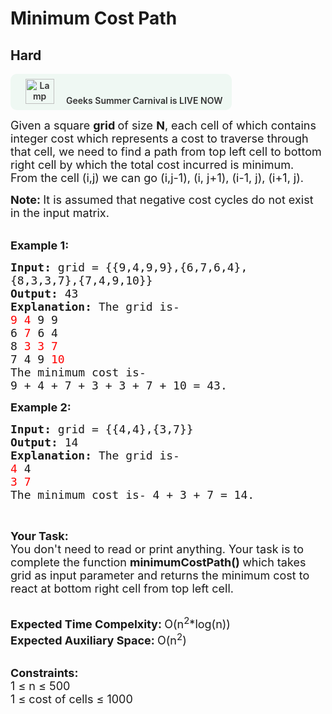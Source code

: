 # Minimum Cost Path
## Hard 
<div class="problem-statement">
                <p><a onclick="gtagHelperFunction('clickopen','salesevent_gsc_problemspage_promobanner')" href="https://practice.geeksforgeeks.org/summer-carnival-2022?utm_source=practiceproblems&amp;utm_medium=problemspromobanner&amp;utm_campaign=gsc22" target="_blank"></a></p><div style="margin: 14px 0px !important;" class="row"><a onclick="gtagHelperFunction('clickopen','salesevent_gsc_problemspage_promobanner')" href="https://practice.geeksforgeeks.org/summer-carnival-2022?utm_source=practiceproblems&amp;utm_medium=problemspromobanner&amp;utm_campaign=gsc22" target="_blank">             <div class="col-md-12" style="cursor:pointer;background: #EFF8F3 0% 0% no-repeat padding-box; display: flex; align-items: center; position:                 relative; padding: 1.5%; border-radius: 10px; display: inline-block; text-align: center; font-weight: 600; color: #333"> <img src="https://media.geeksforgeeks.org/img-practice/gcs2022thumbnail-1649059370.png" alt="Lamp" width="46" height="40" style="background: transparent 0% 0% no-repeat padding-box;opacity: 1; margin: 0 16px;" class="img-responsive"> Geeks Summer Carnival is LIVE NOW &nbsp; <i class="fa fa-external-link" aria-hidden="true"></i> </div></a></div><p><span style="font-size:18px">Given a square <strong>grid </strong>of size <strong>N</strong>, each cell of which contains integer cost which represents a cost to traverse through that cell, we need to find a path from top left cell to bottom right cell by which the total cost incurred is minimum.<br>
From the cell (i,j) we can go (i,j-1), (i, j+1), (i-1, j), (i+1, j).&nbsp;</span></p>

<p><span style="font-size:18px"><strong>Note:&nbsp;</strong>It is assumed that negative cost cycles do not exist in the input matrix.</span><br>
&nbsp;</p>

<p><span style="font-size:18px"><strong>Example 1:</strong></span></p>

<pre><span style="font-size:18px"><strong>Input: </strong>grid = {{9,4,9,9},{6,7,6,4},
{8,3,3,7},{7,4,9,10}}
<strong>Output: </strong>43
<strong>Explanation: </strong>The grid is-
<span style="color:#FF0000">9 4 </span>9 9
6 <span style="color:#FF0000">7 </span>6 4
8 <span style="color:#FF0000">3 3 7</span>
7 4 9 <span style="color:#FF0000">10</span>
The minimum cost is-
9 + 4 + 7 + 3 + 3 + 7 + 10 = 43.</span>
</pre>

<p><span style="font-size:18px"><strong>Example 2:</strong></span></p>

<pre><span style="font-size:18px"><strong>Input: </strong>grid = {{4,4},{3,7}}
<strong>Output: </strong>14
<strong>Explanation: </strong>The grid is-
<span style="color:#FF0000">4 </span>4
<span style="color:#FF0000">3 7
</span>The minimum cost is- 4 + 3 + 7 = 14.</span>
</pre>

<p>&nbsp;</p>

<p><span style="font-size:18px"><strong>Your Task:</strong><br>
You don't need to read or print anything. Your task is to complete the function&nbsp;<strong>minimumCostPath()&nbsp;</strong>which takes grid as input parameter and returns the minimum cost to react at bottom right&nbsp;cell&nbsp;from top left cell.</span><br>
&nbsp;</p>

<p><span style="font-size:18px"><strong>Expected Time Compelxity:&nbsp;</strong>O(n<sup>2</sup>*log(n))<br>
<strong>Expected Auxiliary Space: </strong>O(n<sup>2</sup>)&nbsp;</span><br>
&nbsp;</p>

<p><strong><span style="font-size:18px">Constraints:</span></strong><br>
<span style="font-size:18px">1 ≤ n ≤ 500<br>
1 ≤ cost of cells ≤ 1000</span></p>
 <p></p>
            </div>